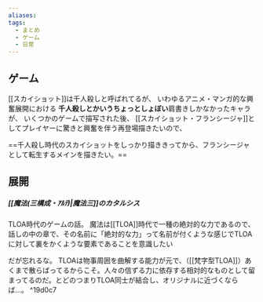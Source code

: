 ```yaml
---
aliases: 
tags:
  - まとめ
  - ゲーム
  - 日常
---
```

## ゲーム
[[スカイショット]]は千人殺しと呼ばれてるが、
いわゆるアニメ・マンガ的な興奮展開における
**千人殺しとかいうちょっとしょぼい**肩書きしかなかったキャラが、
いくつかのゲームで描写された後、
[[スカイショット・フランシージャ]]としてプレイヤーに驚きと興奮を伴う再登場描きたいので、

==千人殺し時代のスカイショットをしっかり描ききってから、フランシージャとして転生するメインを描きたい。==

## 展開
##### [[魔法(三構成・ｱﾙﾃ)|魔法三]]のカタルシス
TLOA時代のゲームの話。
魔法は[[TLOA]]時代で一種の絶対的な力であるので、
話しの中の章で、その名前に「絶対的な力」って名前が付くような感じでTLOAに対して裏をかくような要素であることを意識したい

だが忘れるな。
TLOAは物事周囲を曲解する能力が元で、（[[梵字型TLOA]]）あくまで散らばってるからこそ。人々の信ずる力に依存する相対的なものとして留まってるのだ。とどのつまりTLOA同士が結合し、オリジナルに近づくならば…。 ^19d0c7